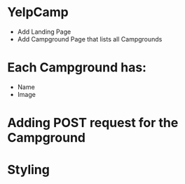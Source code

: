 
# YelpCamp

* Add Landing Page
* Add Campground Page that lists all Campgrounds

# Each Campground has:
* Name
* Image

# Adding POST request for the Campground

# Styling
